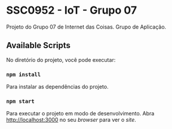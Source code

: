 # SSC0952 - IoT - Grupo 07

Projeto do Grupo 07 de Internet das Coisas. Grupo de Aplicação.

## Available Scripts

No diretório do projeto, você pode executar:

### `npm install`

Para instalar as dependências do projeto.

### `npm start`

Para executar o projeto em modo de desenvolvimento. Abra [http://localhost:3000](http://localhost:3000) no seu *browser* para ver o *site*.

